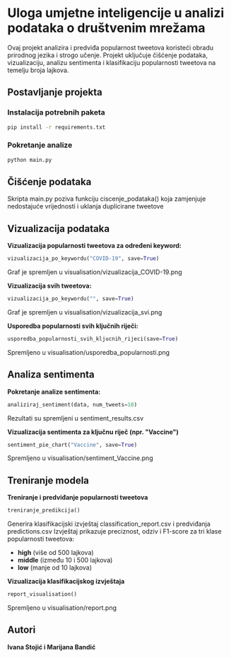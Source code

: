 # Uloga umjetne inteligencije u analizi podataka o društvenim mrežama

Ovaj projekt analizira i predviđa popularnost tweetova koristeći obradu prirodnog jezika i strogo učenje. Projekt uključuje čišćenje podataka, vizualizaciju, analizu sentimenta i klasifikaciju popularnosti tweetova na temelju broja lajkova.



## Postavljanje projekta

### Instalacija potrebnih paketa

```bash
pip install -r requirements.txt
```

### Pokretanje analize
```bash
python main.py
```



## Čišćenje podataka
Skripta main.py poziva funkciju ciscenje_podataka() koja zamjenjuje nedostajuće vrijednosti i uklanja duplicirane tweetove



## Vizualizacija podataka

**Vizualizacija popularnosti tweetova za određeni keyword:**
   ```python
   vizualizacija_po_keywordu("COVID-19", save=True)
   ```
Graf je spremljen u visualisation/vizualizacija_COVID-19.png

**Vizualizacija svih tweetova:**
   ```python
   vizualizacija_po_keywordu("", save=True)
   ```
Graf je spremljen u visualisation/vizualizacija_svi.png

**Usporedba popularnosti svih ključnih riječi:**
   ```python
   usporedba_popularnosti_svih_kljucnih_rijeci(save=True)
   ```
Spremljeno u visualisation/usporedba_popularnosti.png


## Analiza sentimenta

**Pokretanje analize sentimenta:**
   ```python
   analiziraj_sentiment(data, num_tweets=10)
   ```
Rezultati su spremljeni u sentiment_results.csv

**Vizualizacija sentimenta za ključnu riječ (npr. "Vaccine")**
   ```python
   sentiment_pie_chart("Vaccine", save=True)
   ```
Spremljeno u visualisation/sentiment_Vaccine.png



## Treniranje modela

**Treniranje i predviđanje popularnosti tweetova**
   ```python
   treniranje_predikcija()
   ```
Generira klasifikacijski izvještaj classification_report.csv i predviđanja predictions.csv
Izvještaj prikazuje preciznost, odziv i F1-score za tri klase popularnosti tweetova:
- **high** (više od 500 lajkova)
- **middle** (između 10 i 500 lajkova)
- **low** (manje od 10 lajkova)

**Vizualizacija klasifikacijskog izvještaja**
   ```python
   report_visualisation()
   ```
Spremljeno u visualisation/report.png




## Autori
**Ivana Stojić i Marijana Bandić**
